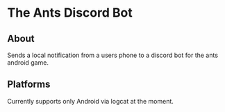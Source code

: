# The Ants Discord Bot

## About

Sends a local notification from a users phone to a discord bot for the ants android game.

## Platforms

Currently supports only Android via logcat at the moment.